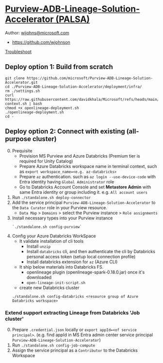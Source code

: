# [Purview-ADB-Lineage-Solution-Accelerator (PALSA)](https://github.com/microsoft/Purview-ADB-Lineage-Solution-Accelerator)

Author: wijohns@microsoft.com
- https://github.com/wjohnson

[Troubleshoot](https://github.com/microsoft/Purview-ADB-Lineage-Solution-Accelerator/blob/release/2.3/TROUBLESHOOTING.md#how-to-debug-log-files)

## Deploy option 1: Build from scratch
```
git clone https://github.com/microsoft/Purview-ADB-Lineage-Solution-Accelerator.git
cd ./Purview-ADB-Lineage-Solution-Accelerator/deployment/infra/
rm ./settings.sh
curl https://raw.githubusercontent.com/davidkhala/Microsoft/refs/heads/main/purview/lineage/palsa/demo-context.sh | bash
chmod +x openlineage-deployment.sh
./openlineage-deployment.sh
cd -
```

## Deploy option 2: Connect with existing (all-purpose cluster)
0. Prequisite
    - Provision MS Purview and Azure Databricks (Premium tier is required for Unity Catalog)
    - Prepare Azure Databricks workspace name in terminal context, such as `export workspace_name=<e.g. az-databricks>`
    - Prepare `az` authentication. such as `az login --use-device-code` with Entra identity having `Global Administrator` role
    - Go to Databricks Account Console and set **Metastore Admin** with same Entra identity or group including it. e.g. `All account users`
1. Run `./standalone.sh deploy-connector`
2. Add the service principal `Purview-ADB-Lineage-Solution-Accelerator` to the `Data Curator` role in your Purview resource.
    - `Data Map` > `Domains` > select the Purview instance > `Role assignments`
3. Install necessary types into your Purview instance 
    ```
    `./standalone.sh config-purview`
    ```
4. Config your Azure Databricks WorkSpace
    - It validate installation of cli tools
        - Install `unzip`
        - Install `databricks` cli, and then authenticate the cli by Databricks personal access token (setup local connection profile)
        - Install databricks extension for `az` (Azure CLI)
    - It ship below materials into Databricks FS.
        - openlineage plugin (openlineage-spark-0.18.0.jar) once it's downloaded
        - `open-lineage-init-script.sh`
    - create new Databricks cluster        
    ```
    ./standalone.sh config-databricks <resource group of Azure Databricks workspace>
    ```
### Extend support extracting Lineage from Databricks 'Job cluster'
0. Prepare `.credential.json` locally or `export appId=<of service principal>`. (e.g. find appId in MS Entra admin center service principal `Purview-ADB-Lineage-Solution-Accelerator`)
1. Run `./standalone.sh config-job-compute`
2. Assign the service principal as a `Contributor` to the Databricks Workspace
